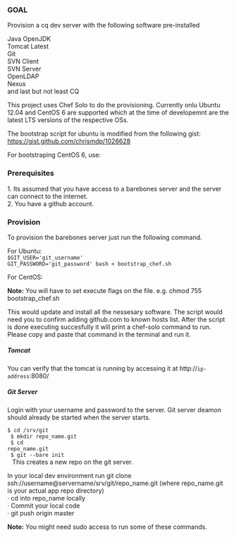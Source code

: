 <h3>GOAL</h3>
Provision a cq dev server with the following software pre-installed

  Java OpenJDK <br>
  Tomcat Latest<br>
  Git<br>
  SVN Client<br>
  SVN Server<br>
  OpenLDAP<br>
  Nexus<br>
  and last but not least CQ<br>
  
  This project uses Chef Solo to do the provisioning. Currently onlu Ubuntu 12.04 and CentOS 6 are supported
  which at the time of developemnt are the latest LTS versions of the respective OSs.<br>

The bootstrap script for ubuntu is modified from the following gist:<br>
https://gist.github.com/chrismdp/1026628

For bootstraping CentOS 6, use:


<h3>Prerequisites</h3>
1. Its assumed that you have access to a barebones server and the server can connect to the internet. <br>
2. You have a github account.

<h3>Provision</h3>
To provision the barebones server just run the following command. <br>

For Ubuntu:<br>
<code>$GIT_USER='git_username' GIT_PASSWORD='git_password' bash < bootstrap_chef.sh </code> <br>

For CentOS: <br>

<b>Note:</b> You will have to set execute flags on the file. e.g. chmod 755 bootstrap_chef.sh

This would update and install all the nessesary software. The script would need you to confirm adding github.com to known hosts list. After the script is done executing succesfully it will print a chef-solo command to run. Please copy and paste that command in the terminal and run it.

<h5>Tomcat</h5>
You can verify that the tomcat is running by accessing it at http://<code>ip-address</code>:8080/

<h5>Git Server</h5>
Login with your username and password to the server. Git server deamon should already be started when the server starts.

<code>$ cd /srv/git <br>
       $ mkdir repo_name.git <br>
       $ cd repo_name.git <br>
       $ git --bare init <br>
</code>
This creates a new repo on the git server. <br>

In your local dev environment run git clone ssh://username@servername/srv/git/repo_name.git (where repo_name.git is your actual app repo directory) <br>
·         cd into repo_name locally <br>
·         Commit your local code <br>
·         git push origin master <br>

<b>Note:</b> You might need sudo access to run some of these commands.
